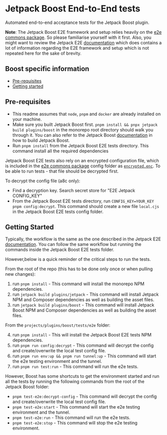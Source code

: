 # Jetpack Boost End-to-End tests

Automated end-to-end acceptance tests for the Jetpack Boost plugin.

**Note**: The Jetpack Boost E2E framework and setup relies heavily on the [e2e commons package](../../../../../tools/e2e-commons). So please familiarise yourself with it first. Also, you might want to review the Jetpack E2E [documentation](../../../jetpack/tests/e2e/README.md) which does contains a lot of information regarding the E2E framework and setup which is not repeated here for the sake of brevity.

## Boost specific information

- [Pre-requisites](#pre-requisites)
- [Getting started](#getting-started)

## Pre-requisites

- This readme assumes that `node`, `pnpm` and `docker` are already installed on your machine.
- Make sure you built Jetpack Boost first. `pnpm install && pnpx jetpack build plugins/boost` in the monorepo root directory should walk you through it. You can also refer to the Jetpack Boost [documentation](../../docs/DEVELOPEMENT_GUIDE.md) in how to build Jetpack Boost.
- Run `pnpm install` from the Jetpack Boost E2E tests directory. This command install all the required dependencies

Jetpack Boost E2E tests also rely on an encrypted configuration file, which is included in the [e2e commons package](../../../../../tools/e2e-commons) config folder as [`encrypted.enc`](../../../../../tools/e2e-commons/config/encrypted.enc). To be able to run tests - that file should be decrypted first.

To decrypt the config file (a8c only):

- Find a decryption key. Search secret store for "E2E Jetpack CONFIG_KEY"
- From the Jetpack Boost E2E tests directory, run `CONFIG_KEY=YOUR_KEY pnpm config:decrypt`. This command should create a new file `local.cjs` in the Jetpack Boost E2E tests config folder.

## Getting Started

Typically, the workflow is the same as the one described in the Jetpack E2E [documentation](../../../jetpack/tests/e2e/README.md). You can follow the same workflow but running the commands inside the Jetpack Boost E2E tests folder.

However,below is a quick reminder of the critical steps to run the tests.

From the root of the repo (this has to be done only once or when pulling new changes):

1. run `pnpm install` - This command will install the monorepo NPM dependencies.
2. run `jetpack build plugins/jetpack` - This command will install Jetpack NPM and Composer dependencies as well as building the asset files.
3. run `jetpack build plugins/boost` - This command will install Jetpack Boost NPM and Composer dependencies as well as building the asset files.

From the `projects/plugins/boost/tests/e2e` folder:

4. run `pnpm install` - This will install the Jetpack Boost E2E tests NPM dependencies.
5. run `pnpm run config:decrypt` - This command will decrypt the config and create/overwrite the local test config file.
6. run `pnpm run env:up && pnpm run tunnel:up` - This command will start the e2e testing environment and the tunnel.
7. run `pnpm run test:run` - This command will run the e2e tests.

However, Boost has some shortcuts to get the environment started and run all the tests by running the following commands from the root of the Jetpack Boost folder:

- `pnpm test-e2e:decrypt-config` - This command will decrypt the config and create/overwrite the local test config file.
- `pnpm test-e2e:start` - This command will start the e2e testing environment and the tunnel.
- `pnpm test-e2e:run` - This command will run the e2e tests.
- `pnpm test-e2e:stop` - This command will stop the e2e testing environment.
